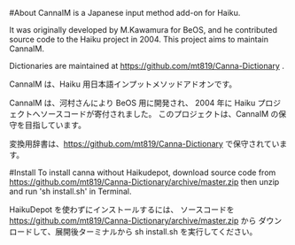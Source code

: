 #About
CannaIM is a Japanese input method add-on for Haiku.

It was originally developed by M.Kawamura for BeOS, and he contributed
source code to the Haiku project in 2004.
This project aims to maintain CannaIM. 

Dictionaries are maintained at https://github.com/mt819/Canna-Dictionary .

CannaIM は、Haiku 用日本語インプットメソッドアドオンです。

CannaIM は、河村さんにより BeOS 用に開発され、
2004 年に Haiku プロジェクトへソースコードが寄付されました。
このプロジェクトは、CannaIM の保守を目指しています。

変換用辞書は、https://github.com/mt819/Canna-Dictionary で保守されています。

#Install
To install canna without Haikudepot, download source code from
https://github.com/mt819/Canna-Dictionary/archive/master.zip
then unzip and run 'sh install.sh' in Terminal.

HaikuDepot を使わずにインストールするには、
ソースコードを https://github.com/mt819/Canna-Dictionary/archive/master.zip から
ダウンロードして、展開後ターミナルから sh install.sh を実行してください。

